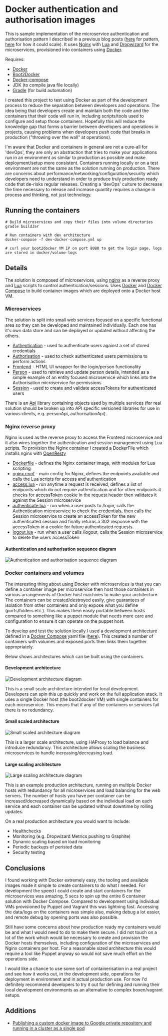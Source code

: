# Docker authentication and authorisation images

This is sample implementation of the microservice authentication and authorisation pattern I described in a previous
blog posts ([here](https://stevenwilliamalexander.wordpress.com/2014/04/24/microservice-authentication-and-authorisation/)
for pattern, [here](https://stevenwilliamalexander.wordpress.com/2015/03/12/microservice-authentication-and-authentication-scaling/)
for how it could scale). It uses [Nginx](http://nginx.org/) with [Lua](http://wiki.nginx.org/HttpLuaModule) and
[Dropwizard](http://www.dropwizard.io/) for the microservices, provisioned into containers using [Docker](https://www.docker.com/).

Requires:
* [Docker](https://www.docker.com/)
* [Boot2Docker](http://boot2docker.io/)
* [Docker-compose](http://docs.docker.com/compose/)
* JDK (to compile java file locally)
* [Gradle](https://gradle.org/) (for build automation)

I created this project to test using Docker as part of the development process to reduce the separation between
developers and operations. The idea being that developers create and maintain both the code and the containers that
their code will run in, including scripts/tools used to configure and setup those containers. Hopefully this will reduce
the knowledge gap that forms a barrier between developers and operations in projects, causing problems when developers
push code that breaks in production ("throwing over the wall" at operations).

I'm aware that Docker and containers in general are not a cure-all for 'devOps', they are only an abstraction that
tries to make your applications run in an environment as similar to production as possible and make deployment/setup
more consistent. Containers running locally or on a test environment are not the same as the solution running on production. There are
concerns about performance/networking/configuration/security which developers need to understand in order to produce
truly production ready code that de-risks regular releases. Creating a 'devOps' culture to decrease the time necessary
to release and increase quantity requires a change in process and thinking, not just technology.

## Running the containers

```
# Build microservices and copy their files into volume directories
gradle buildJar

# Run containers with dev architecture
docker-compose -f dev-docker-compose.yml up

# curl your boot2docker VM IP on port 8080 to get the login page, logs are stored in docker/volume-logs
```

## Details

The solution is composed of microservices, using [nginx](http://nginx.org/) as a reverse proxy and
[Lua](http://wiki.nginx.org/HttpLuaModule) scripts to control authentication/sessions. Uses [Docker](https://www.docker.com/)
and [Docker Compose](https://docs.docker.com/compose/) to build container images which are deployed onto a Docker host
VM.

### Microservices

The solution is split into small web services focused on a specific functional area so they can be developed and
maintained individually. Each one has it's own data store and can be deployed or updated without affecting the others.

- [Authentication](https://github.com/stevenalexander/docker-authentication-authorisation/tree/master/microservices/authentication) - used to authenticate users against a set of stored
credentials
- [Authorisation](https://github.com/stevenalexander/docker-authentication-authorisation/tree/master/microservices/authorisation) - used to check authenticated users permissions to perform
actions
- [Frontend](https://github.com/stevenalexander/docker-authentication-authorisation/tree/master/microservices/frontend) - HTML UI wrapper for the login/person functionality
- [Person](https://github.com/stevenalexander/docker-authentication-authorisation/tree/master/microservices/person) - used to retrieve and update person details, intended as a simple example
of an entity focused microservice which links into the Authorisation microservice for permissions
- [Session](https://github.com/stevenalexander/docker-authentication-authorisation/tree/master/microservices/session) - used to create and validate accessTokens for authenticated users

There is an [Api](https://github.com/stevenalexander/docker-authentication-authorisation/tree/master/microservices/api) library containing objects used by multiple services (for real solution
should be broken up into API specific versioned libraries for use in various clients, e.g. personApi, authorisationApi).

### Nginx reverse proxy

Nginx is used as the reverse proxy to access the Frontend microservice and it also wires together the authentication and
session management using Lua scripts. To provision the Nginx container I created a DockerFile which installs nginx with
[OpenResty](http://openresty.org/)

- [Dockerfile](https://github.com/stevenalexander/docker-authentication-authorisation/tree/master/docker/image-nginx-lua/Dockerfile) - defines the Nginx container image, with modules for Lua
scripting
- [nginx.conf](https://github.com/stevenalexander/docker-authentication-authorisation/tree/master/docker/volume-nginx-conf.d/nginx.conf) - main config for Nginx, defines the endpoints
available and calls the Lua scripts for access and authentication
- [access.lua](https://github.com/stevenalexander/docker-authentication-authorisation/tree/master/docker/volume-nginx-conf.d/access.lua) - run anytime a request is received, defines a list of
endpoints which do not require authentication and for other endpoints it checks for accessToken cookie in the request
header then validates it against the Session microservice
- [authenticate.lua](https://github.com/stevenalexander/docker-authentication-authorisation/tree/master/docker/volume-nginx-conf.d/authenticate.lua) - run when a user posts to /login, calls
the Authentication microservice to check the credentials, then calls the Session microservice to create an accessToken
for the new authenticated session and finally returns a 302 response with the accessToken in a cookie for future
authenticated requests.
- [logout.lua](https://github.com/stevenalexander/docker-authentication-authorisation/tree/master/docker/volume-nginx-conf.d/logout.lua) - run when a user calls /logout, calls the Session
microservice to delete the users accessToken

#### Authentication and authorisation sequence diagram

![Authentication and authorisation sequence diagram](https://raw.githubusercontent.com/stevenalexander/docker-authentication-authorisation/master/images/microservice-authentication-and-authorisation-sequence.png "sequence diagram")

### Docker containers and volumes

The interesting thing about using Docker with microservices is that you can define a container image per microservice
then host those containers in various arrangements of Docker host machines to make your architecture. The containers can
be created/destroyed easily, give guarantees of isolation from other containers and only expose what you define
(ports/folders etc.). This makes them easily portable between hosts compared to something like a puppet module that
needs more care and configuration to ensure it can operate on the puppet host.

To develop and test the solution locally I used a development architecture defined in a
[Docker Compose](http://docs.docker.com/compose/) yaml file ([here](https://github.com/stevenalexander/docker-authentication-authorisation/tree/master/dev-docker-compose.yml)). This created a
number of containers with volumes and exposed ports then links them together appropriately.

Below shows architectures which can be built using the containers.

#### Development architecture

![Development architecture diagram](https://raw.githubusercontent.com/stevenalexander/docker-authentication-authorisation/master/images/microservice-authentication-and-authorisation-simple-architecture.jpg "Development architecture diagram")

This is a small scale architecture intended for local development. Developers can spin this up quickly and work on the
full application stack. It uses a single Docker host (the boot2docker VM) with single containers for each microservice.
This means that if any of the containers or services fail there is no redundancy.

#### Small scaled architecture

![Small scaled architecture diagram](https://raw.githubusercontent.com/stevenalexander/docker-authentication-authorisation/master/images/microservice-authentication-and-authorisation-small-scaled-architecture.jpg "Small scaled architecture diagram")

This is a larger scale architecture, using HAProxy to load balance and introduce redundancy. This architecture allows
scaling the business microservices to handle increasing/decreasing load.

#### Large scaling architecture

![Large scaling architecture diagram](https://raw.githubusercontent.com/stevenalexander/docker-authentication-authorisation/master/images/microservice-authentication-and-authorisation-large-scaling-architecture.jpg "Large scaling architecture diagram")

This is an example production architecture, running on multiple Docker hosts with redundancy for all microservices and
load balancing for the web servers. The number of hosts you have per container can be increased/decreased dynamically
based on the individual load on each service and each container can be updated without downtime by rolling updates.

On a real production architecture you would want to include:

- Healthchecks
- Monitoring (e.g. Dropwizard Metrics pushing to Graphite)
- Dynamic scaling based on load monitoring
- Periodic backups of peristed data
- Security testing

## Conclusions

I found working with Docker extremely easy, the tooling and available images made it simple to create containers to do
what I needed. For development the speed I could create and start containers for the microservices was amazing, 5 secs
to spin up the entire 6 container solution with Docker Compose. Compared to development using individual VMs provisioned
by Puppet and Vagrant this was lightning fast. Accessing the data/logs on the containers was simple also, making debug a
lot easier, and remote debug by opening ports was also possible.

Still have some concerns about how production ready my containers would be and what I would need to do to make them
secure. I did not touch on a lot of the work which would be necessary to create and provision the Docker hosts
themselves, including configuration of the microservices and Nginx containers per host. For a reasonable sized
architecture this would require a tool like Puppet anyway so would not save much effort on the operations side.

I would like a chance to use some sort of containerisation in a real project and see how it works out, in the
development side, operations for deployment in environment and in actual production use. For now I'd definitely
recommend developers to try it out for defining and running their local development environments as an alternative to
complex boxen/vagrant setups.

## Additions

- [Publishing a custom docker image to Google private repository and running in a cluster as a single pod](https://github.com/stevenalexander/docker-authentication-authorisation/blob/master/kubernetes-nginx-lua.md)
